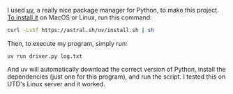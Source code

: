 I used [uv](https://docs.astral.sh/uv/), a really nice package manager for Python, to make this project. [To install it](https://docs.astral.sh/uv/getting-started/installation/) on MacOS or Linux, run this command:

```bash
curl -LsSf https://astral.sh/uv/install.sh | sh
```

Then, to execute my program, simply run:

```
uv run driver.py log.txt
```

And uv will automatically download the correct version of Python, install the dependencies (just one for this program), and run the script. I tested this on UTD's Linux server and it worked.
